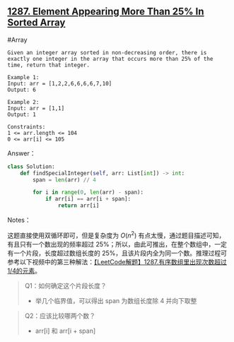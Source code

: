 ## [1287. Element Appearing More Than 25% In Sorted Array](https://leetcode-cn.com/problems/element-appearing-more-than-25-in-sorted-array/)

#Array

```te
Given an integer array sorted in non-decreasing order, there is exactly one integer in the array that occurs more than 25% of the time, return that integer.

Example 1:
Input: arr = [1,2,2,6,6,6,6,7,10]
Output: 6

Example 2:
Input: arr = [1,1]
Output: 1
 
Constraints:
1 <= arr.length <= 104
0 <= arr[i] <= 105
```



Answer：

```python
class Solution:
    def findSpecialInteger(self, arr: List[int]) -> int:
        span = len(arr) // 4

        for i in range(0, len(arr) - span):
            if arr[i] == arr[i + span]:
                return arr[i]
```



Notes：

这题直接使用双循环即可，但是复杂度为 $O(n^2)$ 有点太慢，通过题目描述可知，有且只有一个数出现的频率超过 25%；所以，由此可推出，在整个数组中，一定有一个片段，长度超过数组长度的 25%，且该片段内全为同一个数。推理过程可参考以下视频中的第三种解法：[【LeetCode解题】1287.有序数组里出现次数超过1/4的元素](https://www.bilibili.com/video/BV1VJ411t7hj?spm_id_from=333.337.search-card.all.click)。

> Q1：如何确定这个片段长度？
>
> - 举几个临界值，可以得出 span 为数组长度除 4 并向下取整

> Q2：应该比较哪两个数？
>
> - arr[i] 和 arr[i + span]